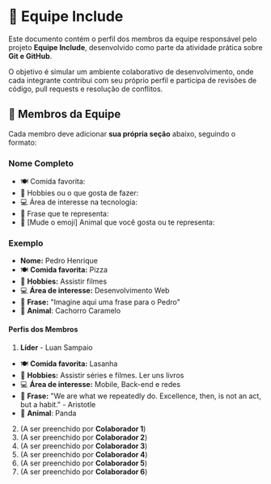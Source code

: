 # :busts_in_silhouette: Equipe Include

Este documento contém o perfil dos membros da equipe responsável pelo projeto **Equipe Include**, desenvolvido como parte da atividade prática sobre **Git e GitHub**.

O objetivo é simular um ambiente colaborativo de desenvolvimento, onde cada integrante contribui com seu próprio perfil e participa de revisões de código, pull requests e resolução de conflitos.

## :jigsaw: Membros da Equipe

Cada membro deve adicionar **sua própria seção** abaixo, seguindo o formato:


### Nome Completo
- :plate_with_cutlery: Comida favorita:
- :dart: Hobbies ou o que gosta de fazer:
- :computer: Área de interesse na tecnologia: 
- :speech_balloon: Frase que te representa:
- :dog: [Mude o emoji] Animal que você gosta ou te representa:


### Exemplo
- **Nome:** Pedro Henrique
- :plate_with_cutlery: **Comida favorita:** Pizza
- :dart: **Hobbies:** Assistir filmes
- :computer: **Área de interesse:** Desenvolvimento Web
- :speech_balloon: **Frase:** "Imagine aqui uma frase para o Pedro"
- :dog: **Animal**: Cachorro Caramelo


#### Perfis dos Membros

1. **Líder** - Luan Sampaio
- :plate_with_cutlery: **Comida favorita:** Lasanha
- :dart: **Hobbies:** Assistir séries e filmes. Ler uns livros
- :computer: **Área de interesse:** Mobile, Back-end e redes
- :speech_balloon: **Frase:** "We are what we repeatedly do. Excellence, then, is not an act, but a habit." - Aristotle
- :panda_face: **Animal**: Panda

2. (A ser preenchido por **Colaborador 1**)
2. (A ser preenchido por **Colaborador 2**)
3. (A ser preenchido por **Colaborador 3**)
4. (A ser preenchido por **Colaborador 4**)
5. (A ser preenchido por **Colaborador 5**)
6. (A ser preenchido por **Colaborador 6**)
